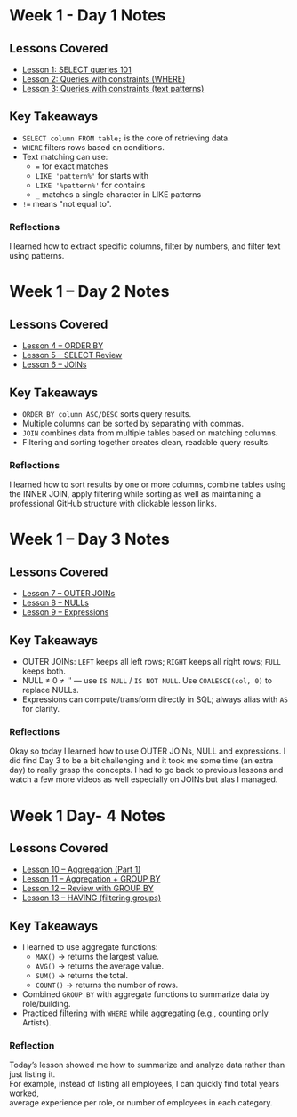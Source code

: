# Week 1 - Day 1 Notes

## Lessons Covered
- [Lesson 1: SELECT queries 101](https://sqlbolt.com/lesson/select_queries_introduction)
- [Lesson 2: Queries with constraints (WHERE)](https://sqlbolt.com/lesson/select_queries_with_constraints)
- [Lesson 3: Queries with constraints (text patterns)](https://sqlbolt.com/lesson/select_queries_with_constraints_pt_2)


## Key Takeaways
- `SELECT column FROM table;` is the core of retrieving data.
- `WHERE` filters rows based on conditions.
- Text matching can use:
  - `=` for exact matches
  - `LIKE 'pattern%'` for starts with
  - `LIKE '%pattern%'` for contains
  - `_` matches a single character in LIKE patterns
- `!=` means "not equal to".

### Reflections
I learned how to extract specific columns, filter by numbers, and filter text using patterns.

# Week 1 – Day 2 Notes 

## Lessons Covered 
- [Lesson 4 – ORDER BY](https://sqlbolt.com/lesson/select_queries_order)
- [Lesson 5 – SELECT Review](https://sqlbolt.com/lesson/select_queries_review)
- [Lesson 6 – JOINs](https://sqlbolt.com/lesson/select_queries_with_joins)


## Key Takeaways
- `ORDER BY column ASC/DESC` sorts query results.
- Multiple columns can be sorted by separating with commas.
- `JOIN` combines data from multiple tables based on matching columns.
- Filtering and sorting together creates clean, readable query results.

### Reflections
I learned how to sort results by one or more columns, combine tables using the INNER JOIN, apply filtering while sorting as well as maintaining a professional GitHub structure with clickable lesson links.


# Week 1 – Day 3 Notes

## Lessons Covered 
- [Lesson 7 – OUTER JOINs](https://sqlbolt.com/lesson/select_queries_with_outer_joins)
- [Lesson 8 – NULLs](https://sqlbolt.com/lesson/select_queries_with_nulls)
- [Lesson 9 – Expressions](https://sqlbolt.com/lesson/select_queries_with_expressions)


## Key Takeaways
- OUTER JOINs: `LEFT` keeps all left rows; `RIGHT` keeps all right rows; `FULL` keeps both.
- NULL ≠ 0 ≠ '' — use `IS NULL` / `IS NOT NULL`. Use `COALESCE(col, 0)` to replace NULLs.
- Expressions can compute/transform directly in SQL; always alias with `AS` for clarity.

### Reflections
Okay so today I learned how to use OUTER JOINs, NULL and expressions. I did find Day 3 to be a bit challenging and it took me some time (an extra day) to really grasp the concepts. I had to go back to previous lessons and watch a few more videos as well especially on JOINs but alas I managed. 

# Week 1 Day- 4 Notes

## Lessons Covered 
- [Lesson 10 – Aggregation (Part 1)](https://sqlbolt.com/lesson/select_queries_with_aggregates)
- [Lesson 11 – Aggregation + GROUP BY](https://sqlbolt.com/lesson/select_queries_with_aggregates_pt_2)
- [Lesson 12 – Review with GROUP BY](https://sqlbolt.com/lesson/select_queries_with_aggregates_pt_3)
- [Lesson 13 – HAVING (filtering groups)](https://sqlbolt.com/lesson/select_queries_with_aggregates_pt_4)


## Key Takeaways 
- I learned to use aggregate functions:
  - `MAX()` → returns the largest value.  
  - `AVG()` → returns the average value.  
  - `SUM()` → returns the total.  
  - `COUNT()` → returns the number of rows.  
- Combined `GROUP BY` with aggregate functions to summarize data by role/building.  
- Practiced filtering with `WHERE` while aggregating (e.g., counting only Artists).  

### Reflection
Today’s lesson showed me how to summarize and analyze data rather than just listing it.  
For example, instead of listing all employees, I can quickly find total years worked,  
average experience per role, or number of employees in each category.  










